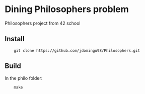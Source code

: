 # Dining Philosophers problem
Philosophers project from 42 school

## Install

```
	git clone https://github.com/jdomingu98/Philosophers.git
```

## Build

In the philo folder:

```
	make
```
